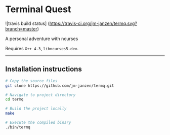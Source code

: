 # Terminal Quest
![travis build status]
(https://travis-ci.org/jm-janzen/termq.svg?branch=master)

A personal adventure with ncurses

Requires `G++ 4.3`, `libncurses5-dev`.

---

## Installation instructions

```bash
# Copy the source files
git clone https://github.com/jm-janzen/termq.git
```

```bash
# Navigate to project directory
cd termq
```

```bash
# Build the project locally
make
```

```bash
# Execute the compiled binary
./bin/termq
```
  
